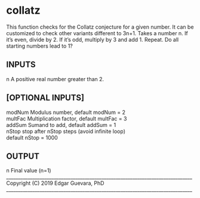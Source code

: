 # collatz
This function checks for the Collatz conjecture for a given number. It can be customized to check other variants different to 3n+1. Takes a number n. If it’s even, divide by 2. If it’s odd, multiply by 3 and add 1. Repeat. Do all starting numbers lead to 1?<br />
## INPUTS<br />
n                 A positive real number greater than 2.<br />
## [OPTIONAL INPUTS]<br />
modNum            Modulus number, default modNum = 2<br />
multFac           Multiplication factor, default multFac = 3<br />
addSum            Sumand to add, default addSum = 1<br />
nStop             stop after nStop steps (avoid infinite loop) <br />
                  default nStop = 1000<br />
## OUTPUT<br />
n              	Final value (n=1)<br />
______________________________________________________________________________<br />
Copyright (C) 2019 Edgar Guevara, PhD<br />
______________________________________________________________________________<br />
